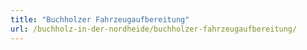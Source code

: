 ```yaml
---
title: "Buchholzer Fahrzeugaufbereitung"
url: /buchholz-in-der-nordheide/buchholzer-fahrzeugaufbereitung/
---
```

